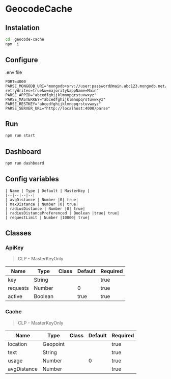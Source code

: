 # GeocodeCache

## Instalation

```bash
cd  geocode-cache
npm  i
```

## Configure

.env file

```enviroment
PORT=4000
PARSE_MONGODB_URI="mongodb+srv://user:password@main.abc123.mongodb.net/Main?retryWrites=true&w=majority&appName=Main"
PARSE_APPID="abcedfghijklmnopqrstuvwxyz"
PARSE_MASTERKEY="abcedfghijklmnopqrstuvwxyz"
PARSE_RESTKEY="abcedfghijklmnopqrstuvwxyz"
PARSE_SERVER_URL="http://localhost:4000/parse"
```

## Run

```bash
npm run start
```

## Dashboard

```bash
npm run dashboard
```

## Config variables
```
| Name | Type | Default | MasterKey | 
|--|--|--|--|
| avgDistance | Number |0| true|
| maxDistance | Number |0| true|
| radiusDistance | Number |0| true|
| radiusDistancePreferenced | Boolean |true| true|
| requestLimit | Number |10000| true|
```

## Classes

### ApiKey

> CLP - MasterKeyOnly

| Name | Type | Class | Default | Required | 
|--|--|--|--|--|
| key | String || | true|
| requests | Number || 0 | true|
| active | Boolean || true | true|

### Cache

> CLP - MasterKeyOnly

| Name | Type | Class | Default | Required | 
|--|--|--|--|--|
| location | Geopoint || | true|
| text | String || | true|
| usage | Number || 0 | true|
| avgDistance | Number || | true|
